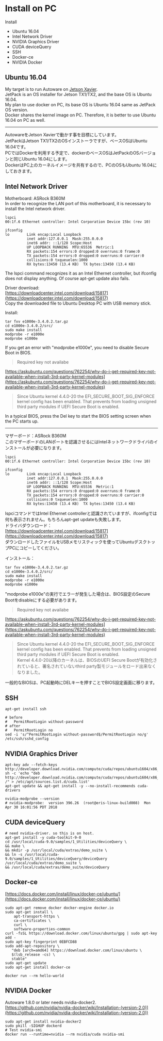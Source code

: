 # Install on PC

Install
* Ubuntu 16.04
* Intel Network Driver
* NVIDIA Graphics Driver
* CUDA deviceQuery
* SSH
* Docker-ce
* NVIDIA Docker


## Ubuntu 16.04
My target is to run Autoware on [Jetson Xavier](https://developer.nvidia.com/jetson-xavier).  
JetPack is an OS installer for Jetson TX1/TX2, and the base OS is Ubuntu 16.04.  
My plan to use docker on PC, its base OS is Ubuntu 16.04 same as JetPack OS version.  
Docker shares the kernel image on PC. Therefore, it is better to use Ubuntu 16.04 on PC as well.  

<hr>

AutowareをJetson Xavierで動かす事を目標にしています。  
JetPackはJetson TX1/TX2のOSインストーラですが、ベースOSはUbuntu 16.04です。  
PCではDockerを利用する予定で、dockerのベースOSはJetPackのOSバージョンと同じUbuntu 16.04にします。  
DockerはPC上のカーネルイメージを共有するので、PCのOSもUbuntu 16.04にしておきます。  


## Intel Network Driver
Motherboard: ASRock B360M  
In order to recognize the LAN port of this motherboard, it is necessary to install the Intel network driver.  

```
lspci
00:1f.6 Ethernet controller: Intel Corporation Device 15bc (rev 10)

ifconfig
lo        Link encap:Local Loopback  
          inet addr:127.0.0.1  Mask:255.0.0.0
          inet6 addr: ::1/128 Scope:Host
          UP LOOPBACK RUNNING  MTU:65536  Metric:1
          RX packets:154 errors:0 dropped:0 overruns:0 frame:0
          TX packets:154 errors:0 dropped:0 overruns:0 carrier:0
          collisions:0 txqueuelen:1000 
          RX bytes:13450 (13.4 KB)  TX bytes:13450 (13.4 KB)
```
The lspci command recognizes it as an Intel Ethernet controller, but ifconfig does not display anything. Of course apt-get update also fails.  

Driver download:  
[https://downloadcenter.intel.com/download/15817](https://downloadcenter.intel.com/download/15817)  
Copy the downloaded file to Ubuntu Desktop PC with USB memory stick.  

Install:  
```
tar fxv e1000e-3.4.0.2.tar.gz
cd e1000e-3.4.0.2/src/
sudo make install
modprobe -r e1000e
modprobe e1000e
```
If you get an error with "modprobe e1000e", you need to disable Secure Boot in BIOS.  
> Required key not availabe  

[https://askubuntu.com/questions/762254/why-do-i-get-required-key-not-available-when-install-3rd-party-kernel-modules](https://askubuntu.com/questions/762254/why-do-i-get-required-key-not-available-when-install-3rd-party-kernel-modules)  

> Since Ubuntu kernel 4.4.0-20 the EFI_SECURE_BOOT_SIG_ENFORCE kernel config has been enabled. That prevents from loading unsigned third party modules if UEFI Secure Boot is enabled.  

In a typical BIOS, press the Del key to start the BIOS setting screen when the PC starts up.  

<hr>

マザーボード：ASRock B360M  
このマザーボードのLANポートを認識させるにはIntelネットワークドライバのインストールが必要になります。  

```
lspci
00:1f.6 Ethernet controller: Intel Corporation Device 15bc (rev 10)

ifconfig
lo        Link encap:Local Loopback  
          inet addr:127.0.0.1  Mask:255.0.0.0
          inet6 addr: ::1/128 Scope:Host
          UP LOOPBACK RUNNING  MTU:65536  Metric:1
          RX packets:154 errors:0 dropped:0 overruns:0 frame:0
          TX packets:154 errors:0 dropped:0 overruns:0 carrier:0
          collisions:0 txqueuelen:1000 
          RX bytes:13450 (13.4 KB)  TX bytes:13450 (13.4 KB)
```

lspciコマンドではIntel Ethernet controllerと認識されていますが、ifconfigでは何も表示されません。もちろんapt-get updateも失敗します。  
ドライバダウンロード：  
[https://downloadcenter.intel.com/download/15817](https://downloadcenter.intel.com/download/15817)  
ダウンロードしたファイルをUSBメモリスティックを使ってUbuntuデスクトップPCにコピーしてください。  

インストール：  
```
tar fxv e1000e-3.4.0.2.tar.gz
cd e1000e-3.4.0.2/src/
sudo make install
modprobe -r e1000e
modprobe e1000e
```
"modprobe e1000e"の実行でエラーが発生した場合は、BIOS設定のSecure Bootをdisableにする必要があります。  
> Required key not availabe  

[https://askubuntu.com/questions/762254/why-do-i-get-required-key-not-available-when-install-3rd-party-kernel-modules](https://askubuntu.com/questions/762254/why-do-i-get-required-key-not-available-when-install-3rd-party-kernel-modules)  

>Since Ubuntu kernel 4.4.0-20 the EFI_SECURE_BOOT_SIG_ENFORCE kernel config has been enabled. That prevents from loading unsigned third party modules if UEFI Secure Boot is enabled.  
>Kernel 4.4.0-20以降のカーネルは、BIOSのUEFI Secure Bootが有効化されていると、署名されていないthird party製モジュールをロード出来なくなりました。  

一般的なBIOSは、PC起動時にDELキーを押すことでBIOS設定画面に移ります。  


## SSH
```
apt-get install ssh

# before
#   PermitRootLogin without-password
# after
#   PermitRootLogin no
sed -i 's/^PermitRootLogin without-password$/PermitRootLogin no/g' /etc/ssh/sshd_config
```


## NVIDIA Graphics Driver
```
apt-key adv --fetch-keys http://developer.download.nvidia.com/compute/cuda/repos/ubuntu1604/x86_64/7fa2af80.pub
sh -c 'echo "deb http://developer.download.nvidia.com/compute/cuda/repos/ubuntu1604/x86_64 /" > /etc/apt/sources.list.d/cuda.list'
apt-get update && apt-get install -y --no-install-recommends cuda-drivers

nvidia-modprobe --version
# nvidia-modprobe:  version 396.26  (root@eris-linux-build008)  Mon Apr 30 16:01:56 PDT 2018
```


## CUDA deviceQuery
```
# need nvidia-driver. so this is on host.
apt-get install -y cuda-toolkit-9-0 
cd /usr/local/cuda-9.0/samples/1_Utilities/deviceQuery \
&& make \
&& mkdir -p /usr/local/cuda/extras/demo_suite \
&& ln -s /usr/local/cuda-9.0/samples/1_Utilities/deviceQuery/deviceQuery /usr/local/cuda/extras/demo_suite \
&& /usr/local/cuda/extras/demo_suite/deviceQuery
```

## Docker-ce
[https://docs.docker.com/install/linux/docker-ce/ubuntu/](https://docs.docker.com/install/linux/docker-ce/ubuntu/)    
```
sudo apt-get remove docker docker-engine docker.io
sudo apt-get install \
    apt-transport-https \
    ca-certificates \
    curl \
    software-properties-common
curl -fsSL https://download.docker.com/linux/ubuntu/gpg | sudo apt-key add -
sudo apt-key fingerprint 0EBFCD88
sudo add-apt-repository \
   "deb [arch=amd64] https://download.docker.com/linux/ubuntu \
   $(lsb_release -cs) \
   stable"
sudo apt-get update
sudo apt-get install docker-ce

docker run --rm hello-world
```


## NVIDIA Docker
Autoware 1.8.0 or later needs nvidia-docker2.<br>
[https://github.com/nvidia/nvidia-docker/wiki/Installation-(version-2.0)](https://github.com/nvidia/nvidia-docker/wiki/Installation-(version-2.0))
```
sudo apt-get install nvidia-docker2
sudo pkill -SIGHUP dockerd
# Test nvidia-smi
docker run --runtime=nvidia --rm nvidia/cuda nvidia-smi
```

